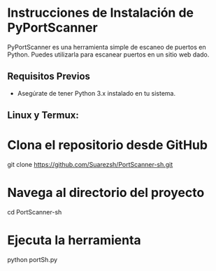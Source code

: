 # Instrucciones de Instalación de PyPortScanner

PyPortScanner es una herramienta simple de escaneo de puertos en Python. Puedes utilizarla para escanear puertos en un sitio web dado.

## Requisitos Previos
- Asegúrate de tener Python 3.x instalado en tu sistema.

## Linux y Termux:
# Clona el repositorio desde GitHub
git clone https://github.com/Suarezsh/PortScanner-sh.git

# Navega al directorio del proyecto
cd PortScanner-sh

# Ejecuta la herramienta
python portSh.py
